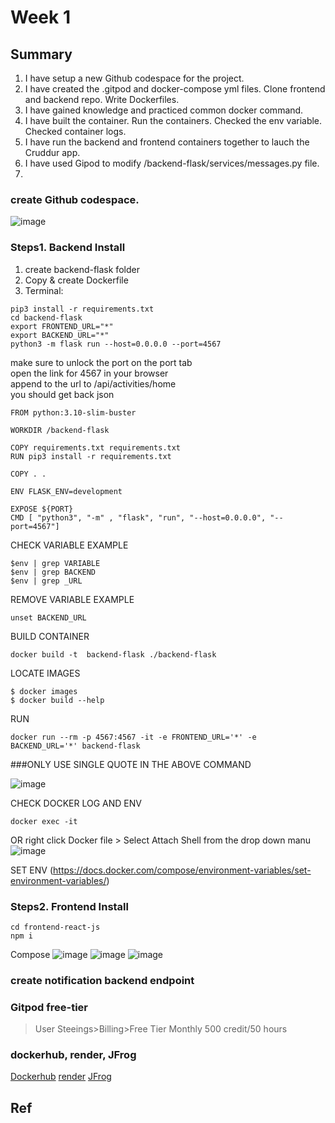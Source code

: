 # Week 1
## Summary
1. I have setup a new Github codespace for the project.
2. I have created the .gitpod and docker-compose yml files. Clone frontend and backend repo. Write Dockerfiles. 
3. I have gained knowledge and practiced common docker command.
4. I have built the container. Run the containers. Checked the env variable. Checked container logs.
5. I have run the backend and frontend containers together to lauch the Cruddur app.
6. I have used Gipod to modify /backend-flask/services/messages.py file.
7. 


### create Github codespace.
![image](https://user-images.githubusercontent.com/116926319/221101177-63928bbd-9ffe-476b-9682-1f46ef9e1961.png)

### Steps1. Backend Install
1. create backend-flask folder
2. Copy & create Dockerfile
3. Terminal:

```
pip3 install -r requirements.txt
cd backend-flask
export FRONTEND_URL="*"
export BACKEND_URL="*"
python3 -m flask run --host=0.0.0.0 --port=4567

```

make sure to unlock the port on the port tab\
open the link for 4567 in your browser\
append to the url to /api/activities/home\
you should get back json

```
FROM python:3.10-slim-buster

WORKDIR /backend-flask

COPY requirements.txt requirements.txt
RUN pip3 install -r requirements.txt

COPY . .

ENV FLASK_ENV=development

EXPOSE ${PORT}
CMD [ "python3", "-m" , "flask", "run", "--host=0.0.0.0", "--port=4567"]
```

CHECK VARIABLE EXAMPLE
```
$env | grep VARIABLE
$env | grep BACKEND
$env | grep _URL
```

REMOVE VARIABLE EXAMPLE
```
unset BACKEND_URL
```

BUILD CONTAINER
```
docker build -t  backend-flask ./backend-flask
```

LOCATE IMAGES
```
$ docker images
$ docker build --help
```

RUN
```
docker run --rm -p 4567:4567 -it -e FRONTEND_URL='*' -e BACKEND_URL='*' backend-flask
```

###ONLY USE SINGLE QUOTE IN THE ABOVE COMMAND

![image](https://user-images.githubusercontent.com/116926319/220831424-c0d97b44-e646-4a36-919c-9d11ea42e224.png)

CHECK DOCKER LOG AND ENV
```
docker exec -it
```

OR right click Docker file > Select Attach Shell from the drop down manu
![image](https://user-images.githubusercontent.com/116926319/220829240-22096b5e-b090-4517-b31c-8979cdd9d1ab.png)

SET ENV
(https://docs.docker.com/compose/environment-variables/set-environment-variables/)

### Steps2. Frontend Install
```
cd frontend-react-js
npm i
```
Compose
![image](https://user-images.githubusercontent.com/116926319/220870382-030bfc3d-c841-46cd-be9b-809da8732459.png)
![image](https://user-images.githubusercontent.com/116926319/220872358-bc34d13e-1e16-427e-aaad-be79b2bb440e.png)
![image](https://user-images.githubusercontent.com/116926319/220872448-845caf4f-cf42-4f93-aa01-104e38b0cb57.png)

### create notification backend endpoint
### Gitpod free-tier
>User Steeings>Billing>Free Tier Monthly 500 credit/50 hours 
### dockerhub, render, JFrog
[Dockerhub](https://hub.docker.com/)
[render](https://render.com/)
[JFrog](https://jfrog.com/)
## Ref
